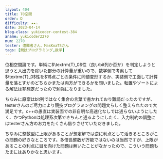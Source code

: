 ```yaml
---
layout: 404
title: T0空間
order: D
difficulty: ★★☆
date: 2023-04-14
blog-class: yukicoder-contest-384
aname: yukicoder2270
num: 2270
tester: 遭難者さん、MasKoaTSさん
tags: [競技プログラミング,数学]
---
```


<p>
位相空間論です。単純に$\textrm{T}_0$性（良いbit列か否か）を判定しようと思うと入出力を除いた部分の計算量が重いので、数学側で考察して$\textrm{T}_0$性を$1$点ごとの条件に同値変形するか、実装側で工面して計算量を落とすかのどちらかまたは両方ができるかを問いました。転置やソートによる解法は非想定だったので勉強になりました。
</p>
<p>
ちなみに原案はbit列ではなく集合の言葉で書かれており難読だったのですが、testerさんのご尽力により競技プログラミングの問題文らしく整えられたので大満足です。c++の愚直は実装面での非自明な高速化なしでは通らないようにしたく、かつPythonは処理系次第できちんと通るようにしたく、入力制約の調整にはtesterさん方のお力をたくさん借りさせていただきました。
</p>
<p>
ちなみに整数型に上限があることが想定解では逆に利点として活きるところがこの問題の好きなところです。多倍長整数が万能ではないのは当然ですが、上限があることの利点に目を向けた問題は解いたことがなかったので、こういう問題もたまにはありかなと思います。
</p>
